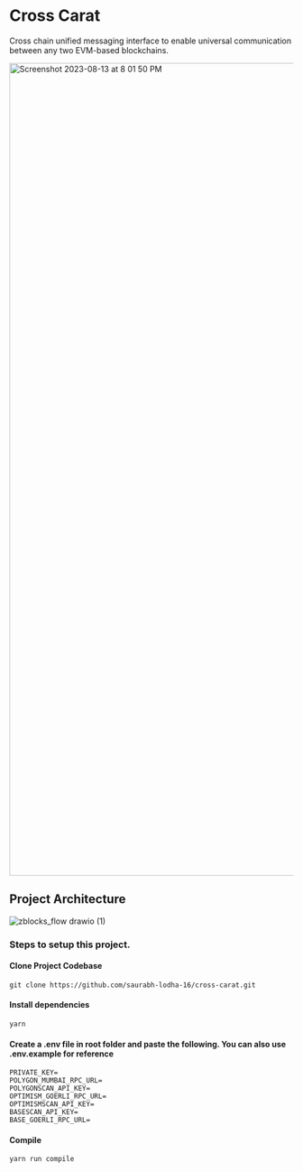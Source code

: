 # Cross Carat

Cross chain unified messaging interface to enable universal communication between any two EVM-based blockchains.

<img width="1440" alt="Screenshot 2023-08-13 at 8 01 50 PM" src="https://github.com/saurabh-lodha-16/cross-carat/assets/47684949/7a2af8e5-c2a0-4daa-94ec-6611dfe85e48">


## Project Architecture

![zblocks_flow drawio (1)](https://github.com/saurabh-lodha-16/cross-carat/assets/47684949/b05e70cf-71e6-406b-8c9e-e6bef832ef3d)

### Steps to setup this project.

#### Clone Project Codebase

```
git clone https://github.com/saurabh-lodha-16/cross-carat.git
```

#### Install dependencies

```
yarn
```

#### Create a .env file in root folder and paste the following. You can also use .env.example for reference

```
PRIVATE_KEY=
POLYGON_MUMBAI_RPC_URL=
POLYGONSCAN_API_KEY=
OPTIMISM_GOERLI_RPC_URL=
OPTIMISMSCAN_API_KEY=
BASESCAN_API_KEY=
BASE_GOERLI_RPC_URL=
```

#### Compile

```
yarn run compile
```
